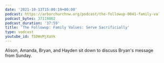 ```yaml
---
date: '2021-10-13T15:00:19+00:00'
podcast: https://arborchurchnw.org/podcast/the-followup-0041-family-values-serve-sacrificially.mp3
podcast_bytes: 37119862
podcast_duration: '37:59'
title: 'The Followup: Family Values: Serve Sacrificially'
type: vodcast
youtube_id: fSDWvMjXaVk
---
```


Alison, Amanda, Bryan, and Hayden sit down to discuss Bryan's message from Sunday.